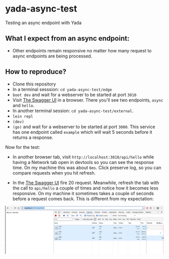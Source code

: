 # yada-async-test
Testing an async endpoint with Yada

## What I expect from an async endpoint:

* Other endpoints remain responsive no matter how many request to async endpoints are being processed.

## How to reproduce?

* Clone this repository
* In a terminal sesssion: `cd yada-async-test/edge`
* `boot dev` and wait for a webserver to be started at port `3010`
* Visit [The Swagger UI](http://localhost:3010/swagger/?url=http://localhost:3010/api/swagger.json#) in a browser. There you'll see two endpoints, `async` and `hello`.
* In another terminal session: `cd yada-async-test/external`.
* `lein repl`
* `(dev)`
* `(go)` and wait for a webserver to be started at port `3000`. This service has one endpoint called `example` which will wait 5 seconds before it returns a response.

Now for the test:

* In another browser tab, visit `http://localhost:3010/api/hello` while having a Network tab open in devtools so you can see the response time. On my machine this was about `6ms`. Click preserve log, so you can compare requests when you hit refresh.

* In the [The Swagger UI](http://localhost:3010/swagger/?url=http://localhost:3010/api/swagger.json) fire 20 request. Meanwhile, refresh the tab with the call to `api/hello` a couple of times and notice how it becomes less responsive. On my machine it sometimes takes a couple of seconds before a request comes back. This is different from my expectation:

![Hello Yada](yada-hello.png)
